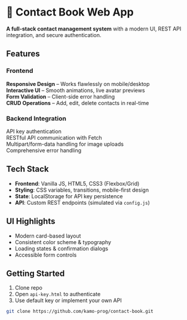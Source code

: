 # 📒 Contact Book Web App  

**A full-stack contact management system** with a modern UI, REST API integration, and secure authentication.  



##  Features  

### **Frontend**  
**Responsive Design** – Works flawlessly on mobile/desktop  
**Interactive UI** – Smooth animations, live avatar previews  
**Form Validation** – Client-side error handling  
**CRUD Operations** – Add, edit, delete contacts in real-time  

### **Backend Integration**  
API key authentication  
RESTful API communication with Fetch  
Multipart/form-data handling for image uploads  
Comprehensive error handling  

## Tech Stack  
- **Frontend**: Vanilla JS, HTML5, CSS3 (Flexbox/Grid)  
- **Styling**: CSS variables, transitions, mobile-first design  
- **State**: LocalStorage for API key persistence  
- **API**: Custom REST endpoints (simulated via `config.js`)  

## UI Highlights  
- Modern card-based layout  
- Consistent color scheme & typography  
- Loading states & confirmation dialogs  
- Accessible form controls  

## Getting Started  
1. Clone repo  
2. Open `api-key.html` to authenticate  
3. Use default key or implement your own API  

```bash
git clone https://github.com/kamo-prog/contact-book.git
